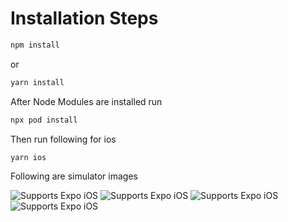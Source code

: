 # Installation Steps

```sh
npm install
```
or

```sh
yarn install
```
After Node Modules are installed run

```sh
npx pod install
```

Then run following for ios

```sh
yarn ios 
```
Following are simulator images

<img alt="Supports Expo iOS" longdesc="Supports Expo iOS" src="https://drive.google.com/file/d/1FC_nkEukcmaPujQd6GVh1Wil8ui2xeTY/view?usp=sharing" />

<img alt="Supports Expo iOS" longdesc="Supports Expo iOS" src="https://drive.google.com/file/d/1rq-kREYHuqtWVOOvzmDQzw4ARdrhDx2q/view?usp=sharing" />

<img alt="Supports Expo iOS" longdesc="Supports Expo iOS" src="https://drive.google.com/file/d/1pvTb3Exq201VHIDxGKN4PJo562O-ENh5/view?usp=sharing" />

<img alt="Supports Expo iOS" longdesc="Supports Expo iOS" src="https://drive.google.com/file/d/1dzDmD673QBdBt_IAnwn_KQJpXhfAkZHU/view?usp=sharing" />


